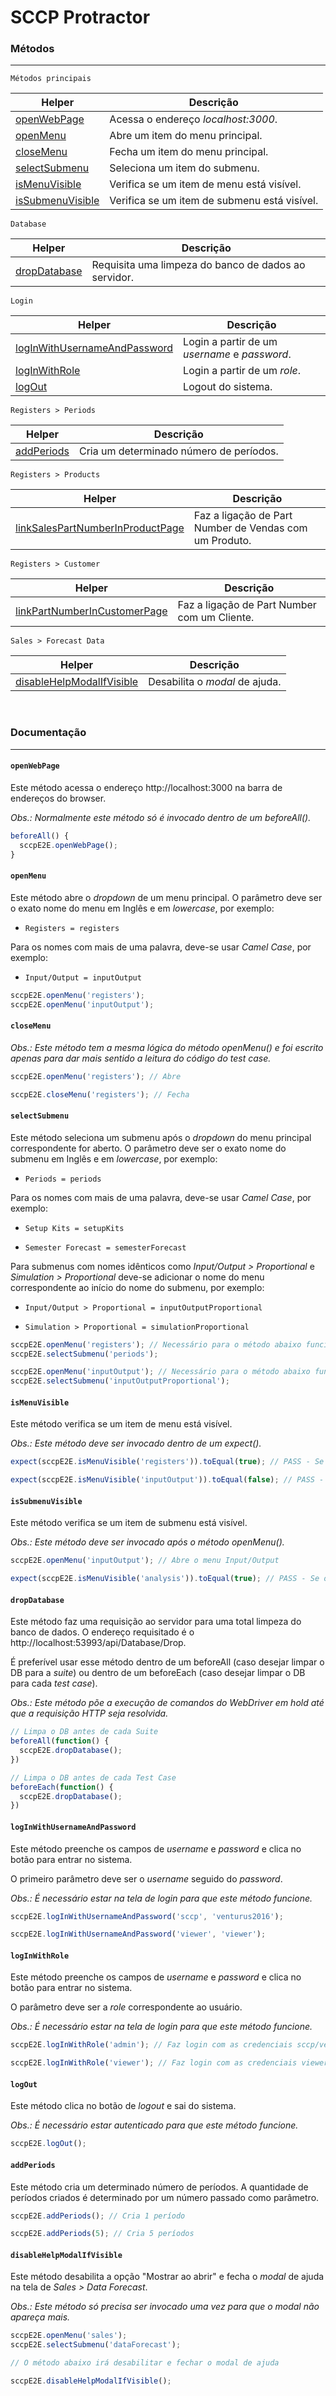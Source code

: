# SCCP Protractor

### Métodos
-----------

`Métodos principais`

| Helper | Descrição |
| ------ | ------ |
| [openWebPage](#openwebpage) | Acessa o endereço *localhost:3000*. |
| [openMenu](#openmenu) | Abre um item do menu principal. |
| [closeMenu](#closemenu) | Fecha um item do menu principal. |
| [selectSubmenu](#selectsubmenu) | Seleciona um item do submenu. |
| [isMenuVisible](#ismenuvisible) | Verifica se um item de menu está visível. |
| [isSubmenuVisible](#issubmenuvisible) | Verifica se um item de submenu está visível. |

`Database`

| Helper | Descrição |
| ------ | ------ |
| [dropDatabase](#dropdatabase) | Requisita uma limpeza do banco de dados ao servidor. |

`Login`

| Helper | Descrição |
| ------ | ------ |
| [logInWithUsernameAndPassword](#loginwithusernameandpassword) | Login a partir de um *username* e *password*. |
| [logInWithRole](#loginwithrole) | Login a partir de um *role*. |
| [logOut](#logout) | Logout do sistema. |

`Registers > Periods`

| Helper | Descrição |
| ------ | ------ |
| [addPeriods](#addperiods) | Cria um determinado número de períodos. |

`Registers > Products`

| Helper | Descrição |
| ------ | ------ |
| [linkSalesPartNumberInProductPage](#linksalespartnumberinproductpage) | Faz a ligação de Part Number de Vendas com um Produto. |

`Registers > Customer`

| Helper | Descrição |
| ------ | ------ |
| [linkPartNumberInCustomerPage](#linkpartnumberincustomerpage) | Faz a ligação de Part Number com um Cliente. |

`Sales > Forecast Data`

| Helper | Descrição |
| ------ | ------ |
| [disableHelpModalIfVisible](#disablehelpmodalifvisible) | Desabilita o *modal* de ajuda. |

&nbsp;

### Documentação
----------------

<!---
-
- openWebPage
-
-->

#### ```openWebPage```
Este método acessa o endereço http://localhost:3000 na barra de endereços do browser.

*Obs.: Normalmente este método só é invocado dentro de um beforeAll().*

```javascript
beforeAll() {
  sccpE2E.openWebPage();
}
```

<!---
-
- openMenu
-
-->

#### ```openMenu```
Este método abre o *dropdown* de um menu principal. O parâmetro deve ser o
exato nome do menu em Inglês e em *lowercase*, por exemplo:

- `Registers = registers`

Para os nomes com mais de uma palavra, deve-se usar *Camel Case*, por exemplo:

- `Input/Output = inputOutput`

```javascript
sccpE2E.openMenu('registers');
sccpE2E.openMenu('inputOutput');
```

<!---
-
- closeMenu
-
-->

#### ```closeMenu```
*Obs.: Este método tem a mesma lógica do método openMenu() e foi escrito
apenas para dar mais sentido a leitura do código do test case.*

```javascript
sccpE2E.openMenu('registers'); // Abre

sccpE2E.closeMenu('registers'); // Fecha
```

<!---
-
- selectSubmenu
-
-->

#### ```selectSubmenu```
Este método seleciona um submenu após o *dropdown* do menu principal correspondente
for aberto. O parâmetro deve ser o exato nome do submenu em Inglês e em
*lowercase*, por exemplo:

- `Periods = periods`

Para os nomes com mais de uma palavra, deve-se usar *Camel Case*, por exemplo:

- `Setup Kits = setupKits`

- `Semester Forecast = semesterForecast`

Para submenus com nomes idênticos como *Input/Output > Proportional* e
*Simulation > Proportional* deve-se adicionar o nome do menu correspondente
ao início do nome do submenu, por exemplo:

- `Input/Output > Proportional = inputOutputProportional`

- `Simulation > Proportional = simulationProportional`

```javascript
sccpE2E.openMenu('registers'); // Necessário para o método abaixo funcionar
sccpE2E.selectSubmenu('periods');

sccpE2E.openMenu('inputOutput'); // Necessário para o método abaixo funcionar
sccpE2E.selectSubmenu('inputOutputProportional');
```

<!---
-
- isMenuVisible
-
-->

#### ```isMenuVisible```
Este método verifica se um item de menu está visível.

*Obs.: Este método deve ser invocado dentro de um expect().*

```javascript
expect(sccpE2E.isMenuVisible('registers')).toEqual(true); // PASS - Se o menu estiver visível

expect(sccpE2E.isMenuVisible('inputOutput')).toEqual(false); // PASS - Se o menu não estiver visível
```

<!---
-
- isSubmenuVisible
-
-->

#### ```isSubmenuVisible```
Este método verifica se um item de submenu está visível.

*Obs.: Este método deve ser invocado após o método openMenu().*

```javascript
sccpE2E.openMenu('inputOutput'); // Abre o menu Input/Output

expect(sccpE2E.isMenuVisible('analysis')).toEqual(true); // PASS - Se o submenu Analysis estiver visível
```

<!---
-
- dropDatabase
-
-->

#### ```dropDatabase```
Este método faz uma requisição ao servidor para uma total limpeza do banco de dados. O endereço requisitado
é o http://localhost:53993/api/Database/Drop.

É preferível usar esse método dentro de um beforeAll (caso desejar limpar o DB para a *suite*)
ou dentro de um beforeEach (caso desejar limpar o DB para cada *test case*).

*Obs.: Este método põe a execução de comandos do WebDriver em hold até que a requisição HTTP seja resolvida.*

```javascript
// Limpa o DB antes de cada Suite
beforeAll(function() {
  sccpE2E.dropDatabase();
})

// Limpa o DB antes de cada Test Case
beforeEach(function() {
  sccpE2E.dropDatabase();
})
```

<!---
-
- logInWithUsernameAndPassword
-
-->

#### ```logInWithUsernameAndPassword```
Este método preenche os campos de *username* e *password* e clica no botão
para entrar no sistema.

O primeiro parâmetro deve ser o *username* seguido do *password*.

*Obs.: É necessário estar na tela de login para que este método funcione.*

```javascript
sccpE2E.logInWithUsernameAndPassword('sccp', 'venturus2016');

sccpE2E.logInWithUsernameAndPassword('viewer', 'viewer');
```

<!---
-
- logInWithRole
-
-->

#### ```logInWithRole```
Este método preenche os campos de *username* e *password* e clica no botão
para entrar no sistema.

O parâmetro deve ser a *role* correspondente ao usuário.

*Obs.: É necessário estar na tela de login para que este método funcione.*

```javascript
sccpE2E.logInWithRole('admin'); // Faz login com as credenciais sccp/venturus2016

sccpE2E.logInWithRole('viewer'); // Faz login com as credenciais viewer/viewer
```

<!---
-
- logOut
-
-->

#### ```logOut```
Este método clica no botão de *logout* e sai do sistema.

*Obs.: É necessário estar autenticado para que este método funcione.*

```javascript
sccpE2E.logOut();
```

<!---
-
- addPeriods
-
-->

#### ```addPeriods```
Este método cria um determinado número de períodos. A quantidade de períodos
criados é determinado por um número passado como parâmetro. 

```javascript
sccpE2E.addPeriods(); // Cria 1 período

sccpE2E.addPeriods(5); // Cria 5 períodos
```

<!---
-
- disableHelpModalIfVisible
-
-->

#### ```disableHelpModalIfVisible```
Este método desabilita a opção "Mostrar ao abrir" e fecha o *modal* de ajuda na
tela de *Sales > Data Forecast*.

*Obs.: Este método só precisa ser invocado uma vez para que o modal não apareça mais.*

```javascript
sccpE2E.openMenu('sales');
sccpE2E.selectSubmenu('dataForecast');

// O método abaixo irá desabilitar e fechar o modal de ajuda

sccpE2E.disableHelpModalIfVisible();
```
